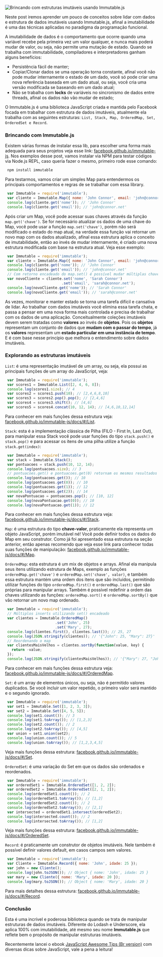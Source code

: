 ![Brincando com estruturas imutáveis usando Immutable.js](/images/immutable-logo.png "Brincando com estruturas imutáveis usando Immutable.js")

Neste post iremos aprender um pouco de conceitos sobre lidar com dados e estrutura de dados imutáveis usando Immutable.js, afinal a imutabilidade é uma das técnicas aplicadas no paradigma da programação funcional.

A imutabilidade de dados é o comportamento que ocorre quando uma variável recebe pela primeira vez um valor qualquer, e nunca mais poderá mudar de valor, ou seja, não permite uma mutação de estado.
Quando se trabalha com immutabilidade, compiladores e interpretadores ganham alguns benefícios:

*   Persistência fácil de manter;
*   Copiar/Clonar dados se uma operação torna constante, afinal você não pode mudar internamente o estado de um dado, você só pode criar uma nova referência baseada em um dado atual, ou seja, você cria uma versão modificada se baseando em um dado atual;
*   Não se trabalha com **locks** de variáveis no sincronismo de dados entre threads, afinal os dados não vão mudar de estado;

O Immutable.js é uma biblioteca JavaScript criada e mantida pelo Facebook focada em trabalhar com estrutura de dados imutáveis, atualmente ela trabalha com as seguintes estruturas: `List, Stack, Map, OrderedMap, Set, OrderedSet e Record`.

### Brincando com Immutable.js

Existem várias formas de instalar essa lib, para escolher uma forma mais adequada para seus projetos veja esse link: [facebook.github.io/immutable-js](https://facebook.github.io/immutable-js). Nos exemplos desse post, vamos instalar via NPM para testar códigos via Node.js REPL, caso queria fazer o mesmo, primeiro rode esse comando:
``` bash
 npm install immutable
``` 

Para testarmos, vamos criar um simples Map para entendermos os principais comportamentos e regras de se trabalhar com essa library.
``` javascript
 var Immutable = require('immutable');
 var cliente = Immutable.Map({ nome: 'John Connor', email: 'john@connor.net' });
 console.log(cliente.get('nome')); // 'John Connor'
 console.log(cliente.get('email')); // 'john@connor.net'
``` 

Após criar um Map, você pode acessar suas chaves através da função `map.get('chave')`. Se for necessário atualizar os dados de uma chave do Map, você pode usar a função `map.set('chave')`, porém não será modificado o estado do map atual, na verdade essa função vai retornar um novo map com os dados atualizado, afinal essa estrutura aplica o conceito de imutabilidade, então ao invés de mudar internamente, é criado uma nova estrutura modificada com base na estrutura atual. Veja esse exemplo:

``` javascript
 var Immutable = require('immutable');
 var cliente = Immutable.Map({ nome: 'John Connor', email: 'john@connor.net' });
 console.log(cliente.get('nome')); // 'John Connor'
 console.log(cliente.get('email')); // 'john@connor.net'
 // Com retorno encadeado do map.set() é possível mudar múltiplas chaves!
 var novoCliente = cliente.set('nome', 'Sarah Connor')
                          .set('email', 'sarah@connor.net');
 console.log(novoCliente.get('nome')); // 'Sarah Connor'
 console.log(novoCliente.get('email')); // 'sarah@connor.net'
``` 

As vezes, monitorar e manter estado se torna uma tarefa difícil e cansativa de lidar. Ao trabalhar com dados imutáveis você elimina essa tarefa chata, e passa a pensar em uma nova forma mais controlada e precisa de trabalhar com os dados de uma aplicação. Conceitualmente coleções imutáveis devem serem tratadas como **valores** ao invés de **objetos**. Pois os **objetos** representam um conjunto de dados que **mudam com o passar do tempo**, já os **valores** representam um **estado particular em uma instância de tempo**. E é com base nesse princípio que melhora o entendimento sobre dados imutáveis.

### Explorando as estruturas imutáveis

`List`: é uma representação imutável de um array, ou seja, ela possui as principais funções de um array do JavaScript, veja:

``` javascript
 var Immutable = require('immutable');
 var scores1 = Immutable.List([2, 4, 6, 8]);
 console.log(scores1.size); // 4
 var scores2 = scores1.push(10); // [2,4,6,8,10]
 var scores3 = scores2.pop().pop(); // [2,4,6]
 var scores4 = scores3.shift(); // [4,6]
 var scores5 = scores4.concat(10, 12, 14); // [4,6,10,12,14]
``` 

Para conhecer em mais funções dessa estrutura veja: [facebook.github.io/immutable-js/docs/#/List](https://facebook.github.io/immutable-js/docs/#/List).

`Stack`: esta é a implementação clássica de Pilha (FILO - First In, Last Out), para manipular essa Stack você pode usar funções do tipo `stack.push()` e `stack.pop()` e para acessar os itens de uma pilha utilize a função `stack.get(index)`:

``` javascript
 var Immutable = require('immutable');
 var stack = Immutable.Stack();
 var pontuacoes = stack.push(10, 12, 14);
 console.log(pontuacoes.size); // 3
 // pontuacoes.get() e pontuacoes.get(0) retornam os mesmos resultados
 console.log(pontuacoes.get()); // 10
 console.log(pontuacoes.get(0)); // 10
 console.log(pontuacoes.get(1)); // 12
 console.log(pontuacoes.get(2)); // 14
 var novaPontuacao = pontuacoes.pop(); // [10, 12]
 console.log(novaPontuacao.get(0)); // 10
 console.log(novaPontuacao.get(1)); // 12
``` 

Para conhecer em mais funções dessa estrutura veja: [facebook.github.io/immutable-js/docs/#/Stack](https://facebook.github.io/immutable-js/docs/#/Stack).

`Map`: é uma estrutura do tipo **chave-valor**, praticamente ela representa um objeto JavaScript, porém imutável né! Você pode definir todos os dados do Map em seu construtor. Como já foi apresentado essa estrutura na seção anterior, então apenas recomendo que veja esse link para conhecer todas suas funções de manipulação: [facebook.github.io/immutable-js/docs/#/Map](https://facebook.github.io/immutable-js/docs/#/Map).

`OrderedMap`: esta estrutura é um mix de objetos e arrays. Afinal ela manipula seus itens utilizando estrutura de Maps, exemplo as funções `orderedMap.get('chave')` e `orderedMap.set('chave', valor)`, e também essa estrutura mantém uma ordem dos itens que são incluídos, permitindo utilizar funções do tipo `orderedMap.first()` e `orderedMap.last()` que são próprias para manipular arrays. Também é possível redefinir a ordem das chaves utilizando as funções: `orderedMap.sort()` e `orderedMap.sortBy()` que vão retornar um novo map ordenado.

``` javascript
 var Immutable = require('immutable');
 // Múltiplos inserts utilizando set() encadeado
 var clientes = Immutable.OrderedMap()
                       .set('John', 25)
                       .set('Mary', 27);
 console.log(clientes.first(), clientes.last()); // 25, 27
 console.log(JSON.stringify(clientes)); // '{"John": 25, "Mary": 27}'
 // Reordenando o map
 var clientesMaisVelhos = clientes.sortBy(function(value, key) {
   return -value;
 });
 console.log(JSON.stringify(clientesMaisVelhos)); // '{"Mary": 27, "John": 25}'
``` 

Para conhecer em mais funções dessa estrutura veja: [facebook.github.io/immutable-js/docs/#/OrderedMap](https://facebook.github.io/immutable-js/docs/#/OrderedMap).

`Set`: é um array de elementos únicos, ou seja, não é permitido valores duplicados. Se você incluir um valor repetido, o primeiro valor será mantido e o segundo ignorado.

``` javascript
 var Immutable = require('immutable');
 var set1 = Immutable.Set([1, 2, 3, 3]);
 var set2 = Immutable.Set([4, 5, 5]);
 console.log(set1.count()); // 3
 console.log(set1.toArray()); // [1,2,3]
 console.log(set2.count()); // 2
 console.log(set2.toArray()); // [4,5]
 var union = set1.union(set2);
 console.log(union.count()); // 5
 console.log(union.toArray()); // [1,2,3,4,5]
``` 

Veja mais funções dessa estrutura: [facebook.github.io/immutable-js/docs/#/Set](https://facebook.github.io/immutable-js/docs/#/Set).

`OrderedSet`: é uma variação do Set em que os dados são ordenados e reordenados.

``` javascript
 var Immutable = require('immutable');
 var orderedSet1 = Immutable.OrderedSet([1, 2, 2]);
 var orderedSet2 = Immutable.OrderedSet([2, 1, 2]);
 console.log(orderedSet1.count()); // 2
 console.log(orderedSet1.toArray()); // [1,2]
 console.log(orderedSet2.count()); // 2
 console.log(orderedSet2.toArray()); // [2,1]
 var intersected = orderedSet1.intersect(orderedSet2);
 console.log(intersected.count()); // 2
 console.log(intersected.toArray()); // [1,2]
``` 

Veja mais funções dessa estrutura: [facebook.github.io/immutable-js/docs/#/OrderedSet](https://facebook.github.io/immutable-js/docs/#/OrderedSet).

`Record`: é praticamente um construtor de objetos imutáveis. Nele também é possível definir valores default, em casos campos sem valores.

``` javascript
 var Immutable = require('immutable');
 var Cliente = Immutable.Record({ nome: 'John', idade: 25 });
 var john = new Cliente();
 console.log(john.toJSON()); // Object { nome: 'John', idade: 25 }
 var mary = new Cliente({ nome: 'Mary', idade: 20 });
 console.log(mary.toJSON()); // Object { nome: 'Mary', idade: 20 }
``` 

Para mais detalhes dessa estrutura: [facebook.github.io/immutable-js/docs/#/Record](https://facebook.github.io/immutable-js/docs/#/Record).

### Conclusão

Esta é uma incrível e poderosa biblioteca quando se trata de manipular estruturas de dados imutáveis. Diferente do Lodash e Underscore, ela aplica 100% com imutabilidade, até mesmo seu nome **Immutable.js** que reflete bem o propósito de manipular estruturas imutáveis.

Recentemente lancei o ebook [JavaScript Awesome Tips (Br version)](https://leanpub.com/javascript-awesome-tips-br-version) com diversas dicas sobre JavaScript, vale a pena a leitura!
